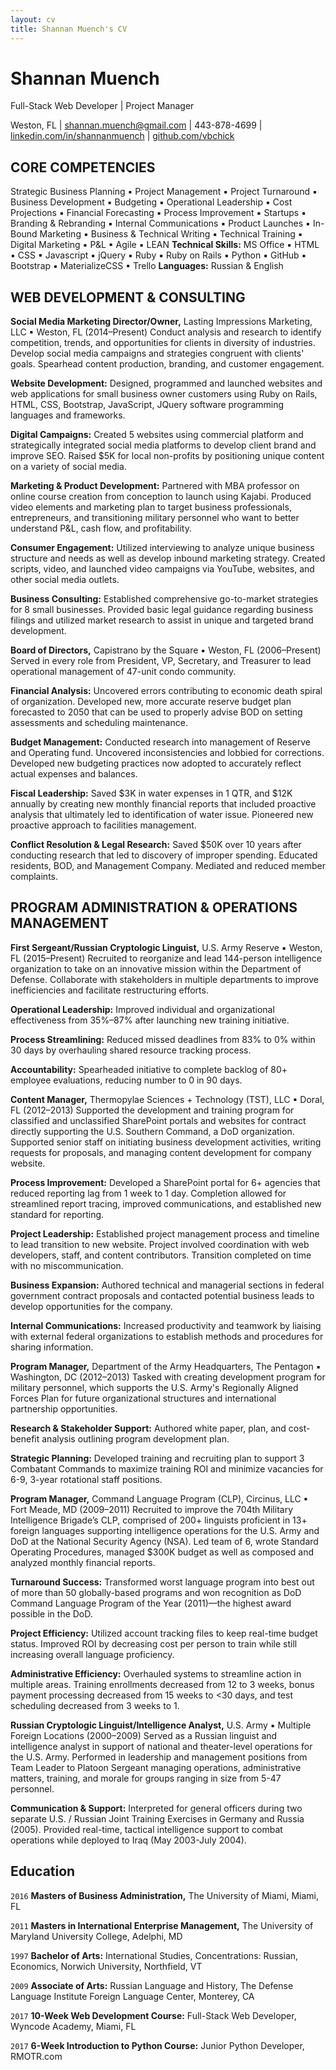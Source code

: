 ```yaml
---
layout: cv
title: Shannan Muench's CV
---
```

# Shannan Muench
Full-Stack Web Developer | Project Manager

<div id="webaddress">
  Weston, FL | <a href="shannan.muench@gmail.com">shannan.muench@gmail.com</a> | 443-878-4699 | <a href="https://www.linkedin.com/in/shannanmuench/">linkedin.com/in/shannanmuench</a> | <a href="https://github.com/vbchick712/">github.com/vbchick</a>
</div>


## CORE COMPETENCIES ##

Strategic Business Planning ▪ Project Management ▪ Project Turnaround ▪ Business Development ▪ Budgeting ▪ Operational Leadership ▪ Cost Projections ▪ Financial Forecasting ▪ Process Improvement ▪ Startups ▪ Branding & Rebranding ▪ Internal Communications ▪ Product Launches ▪ In-Bound Marketing ▪ Business & Technical Writing ▪ Technical Training ▪ Digital Marketing ▪ P&L ▪ Agile ▪ LEAN
__Technical Skills:__ MS Office ▪ HTML ▪ CSS ▪ Javascript ▪ jQuery ▪ Ruby ▪ Ruby on Rails ▪ Python ▪ GitHub ▪ Bootstrap ▪ MaterializeCSS ▪ Trello 
__Languages:__ Russian & English

## WEB DEVELOPMENT & CONSULTING ##

__Social Media Marketing Director/Owner,__ Lasting Impressions Marketing, LLC ▪ Weston, FL (2014–Present)
Conduct analysis and research to identify competition, trends, and opportunities for clients in diversity of industries. Develop social media campaigns and strategies congruent with clients' goals. Spearhead content production, branding, and customer engagement.

__Website Development:__ Designed, programmed and launched websites and web applications for small business owner customers using Ruby on Rails, HTML, CSS, Bootstrap, JavaScript, JQuery software programming languages and frameworks.

__Digital Campaigns:__ Created 5 websites using commercial platform and strategically integrated social media platforms to develop client brand and improve SEO. Raised $5K for local non-profits by positioning unique content on a variety of social media.

__Marketing & Product Development:__ Partnered with MBA professor on online course creation from conception to launch using Kajabi. Produced video elements and marketing plan to target business professionals, entrepreneurs, and transitioning military personnel who want to better understand P&L, cash flow, and profitability.

__Consumer Engagement:__ Utilized interviewing to analyze unique business structure and needs as well as develop inbound marketing strategy. Created scripts, video, and launched video campaigns via YouTube, websites, and other social media outlets.

__Business Consulting:__ Established comprehensive go-to-market strategies for 8 small businesses. Provided basic legal guidance regarding business filings and utilized market research to assist in unique and targeted brand development.

__Board of Directors,__ Capistrano by the Square ▪ Weston, FL (2006–Present)
Served in every role from President, VP, Secretary, and Treasurer to lead operational management of 47-unit condo community.

__Financial Analysis:__ Uncovered errors contributing to economic death spiral of organization. Developed new, more accurate reserve budget plan forecasted to 2050 that can be used to properly advise BOD on setting assessments and scheduling maintenance.

__Budget Management:__ Conducted research into management of Reserve and Operating fund. Uncovered inconsistencies and lobbied for corrections. Developed new budgeting practices now adopted to accurately reflect actual expenses and balances.

__Fiscal Leadership:__ Saved $3K in water expenses in 1 QTR, and $12K annually by creating new monthly financial reports that included proactive analysis that ultimately led to identification of water issue. Pioneered new proactive approach to facilities management.

__Conflict Resolution & Legal Research:__ Saved $50K over 10 years after conducting research that led to discovery of improper spending. Educated residents, BOD, and Management Company. Mediated and reduced member complaints.

## PROGRAM ADMINISTRATION & OPERATIONS MANAGEMENT ##

__First Sergeant/Russian Cryptologic Linguist,__ U.S. Army Reserve ▪ Weston, FL (2015–Present)
Recruited to reorganize and lead 144-person intelligence organization to take on an innovative mission within the Department of Defense. Collaborate with stakeholders in multiple departments to improve inefficiencies and facilitate restructuring efforts. 

__Operational Leadership:__ Improved individual and organizational effectiveness from 35%–87% after launching new training initiative.

__Process Streamlining:__ Reduced missed deadlines from 83% to 0% within 30 days by overhauling shared resource tracking process.

__Accountability:__ Spearheaded initiative to complete backlog of 80+ employee evaluations, reducing number to 0 in 90 days. 

__Content Manager,__ Thermopylae Sciences + Technology (TST), LLC ▪ Doral, FL (2012–2013)
Supported the development and training program for classified and unclassified SharePoint portals and websites for contract directly supporting the U.S. Southern Command, a DoD organization. Supported senior staff on initiating business development activities, writing requests for proposals, and managing content development for company website.

__Process Improvement:__ Developed a SharePoint portal for 6+ agencies that reduced reporting lag from 1 week to 1 day. Completion allowed for streamlined report tracing, improved communications, and established new standard for reporting.

__Project Leadership:__ Established project management process and timeline to lead transition to new website. Project involved coordination with web developers, staff, and content contributors. Transition completed on time with no miscommunication.

__Business Expansion:__ Authored technical and managerial sections in federal government contract proposals and contacted potential business leads to develop opportunities for the company.

__Internal Communications:__ Increased productivity and teamwork by liaising with external federal organizations to establish methods and procedures for sharing information.

__Program Manager,__ Department of the Army Headquarters, The Pentagon ▪ Washington, DC (2012–2013)
Tasked with creating development program for military personnel, which supports the U.S. Army's Regionally Aligned Forces Plan for future organizational structures and international partnership opportunities.

__Research & Stakeholder Support:__ Authored white paper, plan, and cost-benefit analysis outlining program development plan. 

__Strategic Planning:__ Developed training and recruiting plan to support 3 Combatant Commands to maximize training ROI and minimize vacancies for 6-9, 3-year rotational staff positions. 

__Program Manager,__ Command Language Program (CLP), Circinus, LLC ▪ Fort Meade, MD (2009–2011)
Recruited to improve the 704th Military Intelligence Brigade’s CLP, comprised of 200+ linguists proficient in 13+ foreign languages supporting intelligence operations for the U.S. Army and DoD at the National Security Agency (NSA). Led team of 6, wrote Standard Operating Procedures, managed $300K budget as well as composed and analyzed monthly financial reports.

__Turnaround Success:__ Transformed worst language program into best out of more than 50 globally-based programs and won recognition as DoD Command Language Program of the Year (2011)—the highest award possible in the DoD. 

__Project Efficiency:__ Utilized account tracking files to keep real-time budget status. Improved ROI by decreasing cost per person to train while still increasing overall language proficiency.

__Administrative Efficiency:__  Overhauled systems to streamline action in multiple areas. Training enrollments decreased from 12 to 3 weeks, bonus payment processing decreased from 15 weeks to <30 days, and test scheduling decreased from 3 weeks to 1.

__Russian Cryptologic Linguist/Intelligence Analyst,__ U.S. Army ▪ Multiple Foreign Locations (2000–2009)
Served as a Russian linguist and intelligence analyst in support of national and theater-level operations for the U.S. Army. Performed in leadership and management positions from Team Leader to Platoon Sergeant managing operations, administrative matters, training, and morale for groups ranging in size from 5-47 personnel. 

__Communication & Support:__ Interpreted for general officers during two separate U.S. / Russian Joint Training Exercises in Germany and Russia (2005). Provided real-time, tactical intelligence support to combat operations while deployed to Iraq (May 2003-July 2004).

## Education ##

`2016`
__Masters of Business Administration,__ The University of Miami, Miami, FL

`2011`
__Masters in International Enterprise Management,__ The University of Maryland University College, Adelphi, MD

`1997`
__Bachelor of Arts:__ International Studies, Concentrations: Russian, Economics, Norwich University, Northfield, VT

`2009`
__Associate of Arts:__ Russian Language and History, The Defense Language Institute Foreign Language Center, Monterey, CA

`2017`
__10-Week Web Development Course:__ Full-Stack Web Developer, Wyncode Academy, Miami, FL

`2017`
__6-Week Introduction to Python Course:__ Junior Python Developer, RMOTR.com

<!-- ### Footer

Last updated: November 2017 -->


